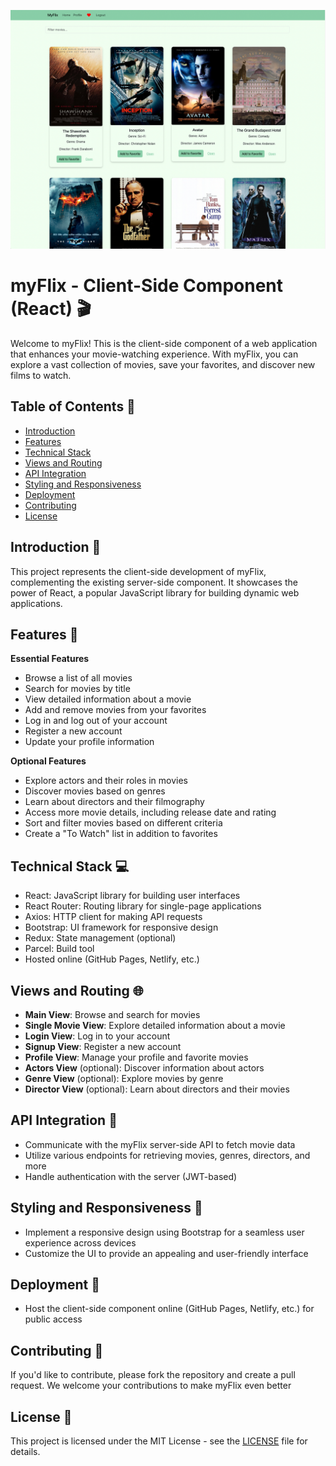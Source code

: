 <p align="center">
  <img src="img/myflixreact.png" width="800" alt="Image">
</p>

# myFlix - Client-Side Component (React) 🎬

Welcome to myFlix! This is the client-side component of a web application that enhances your movie-watching experience. With myFlix, you can explore a vast collection of movies, save your favorites, and discover new films to watch.

## Table of Contents 📑

- [Introduction](#introduction)
- [Features](#features)
- [Technical Stack](#technical-stack)
- [Views and Routing](#views-and-routing)
- [API Integration](#api-integration)
- [Styling and Responsiveness](#styling-and-responsiveness)
- [Deployment](#deployment)
- [Contributing](#contributing)
- [License](#license)

## Introduction 🚀

This project represents the client-side development of myFlix, complementing the existing server-side component. It showcases the power of React, a popular JavaScript library for building dynamic web applications.

## Features 🌟

**Essential Features**

- Browse a list of all movies
- Search for movies by title
- View detailed information about a movie
- Add and remove movies from your favorites
- Log in and log out of your account
- Register a new account
- Update your profile information

**Optional Features**

- Explore actors and their roles in movies
- Discover movies based on genres
- Learn about directors and their filmography
- Access more movie details, including release date and rating
- Sort and filter movies based on different criteria
- Create a "To Watch" list in addition to favorites

## Technical Stack 💻

- React: JavaScript library for building user interfaces
- React Router: Routing library for single-page applications
- Axios: HTTP client for making API requests
- Bootstrap: UI framework for responsive design
- Redux: State management (optional)
- Parcel: Build tool
- Hosted online (GitHub Pages, Netlify, etc.)

## Views and Routing 🌐

- **Main View**: Browse and search for movies
- **Single Movie View**: Explore detailed information about a movie
- **Login View**: Log in to your account
- **Signup View**: Register a new account
- **Profile View**: Manage your profile and favorite movies
- **Actors View** (optional): Discover information about actors
- **Genre View** (optional): Explore movies by genre
- **Director View** (optional): Learn about directors and their movies

## API Integration 🚧

- Communicate with the myFlix server-side API to fetch movie data
- Utilize various endpoints for retrieving movies, genres, directors, and more
- Handle authentication with the server (JWT-based)

## Styling and Responsiveness 🎨

- Implement a responsive design using Bootstrap for a seamless user experience across devices
- Customize the UI to provide an appealing and user-friendly interface

## Deployment 🚢

- Host the client-side component online (GitHub Pages, Netlify, etc.) for public access

## Contributing 🤝

If you'd like to contribute, please fork the repository and create a pull request. We welcome your contributions to make myFlix even better

## License 📄

This project is licensed under the MIT License - see the [LICENSE](LICENSE) file for details.
